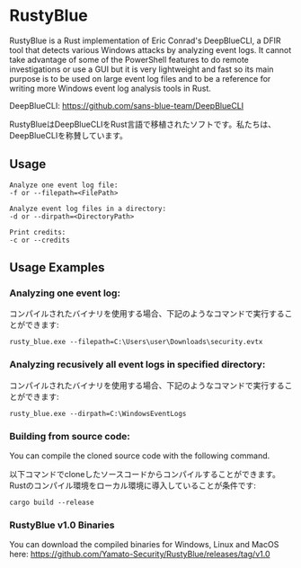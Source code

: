 # RustyBlue

RustyBlue is a Rust implementation of Eric Conrad's DeepBlueCLI, a DFIR tool that detects various Windows attacks by analyzing event logs. It cannot take advantage of some of the PowerShell features to do remote investigations or use a GUI but it is very lightweight and fast so its main purpose is to be used on large event log files and to be a reference for writing more Windows event log analysis tools in Rust.

DeepBlueCLI: https://github.com/sans-blue-team/DeepBlueCLI

RustyBlueはDeepBlueCLIをRust言語で移植されたソフトです。私たちは、DeepBlueCLIを称賛しています。

## Usage

`````````````````````
Analyze one event log file:
-f or --filepath=<FilePath>

Analyze event log files in a directory:
-d or --dirpath=<DirectoryPath>

Print credits:
-c or --credits
`````````````````````

## Usage Examples

### Analyzing one event log:

コンパイルされたバイナリを使用する場合、下記のようなコマンドで実行することができます:

``````````
rusty_blue.exe --filepath=C:\Users\user\Downloads\security.evtx
``````````

### Analyzing recusively all event logs in specified directory:

コンパイルされたバイナリを使用する場合、下記のようなコマンドで実行することができます:

``````````
rusty_blue.exe --dirpath=C:\WindowsEventLogs
``````````

### Building from source code:

You can compile the cloned source code with the following command.

以下コマンドでcloneしたソースコードからコンパイルすることができます。Rustのコンパイル環境をローカル環境に導入していることが条件です:

``````````
cargo build --release
``````````

### RustyBlue v1.0 Binaries

You can download the compiled binaries for Windows, Linux and MacOS here: https://github.com/Yamato-Security/RustyBlue/releases/tag/v1.0
